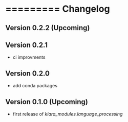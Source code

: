 =========
Changelog
=========

## Version 0.2.2 (Upcoming)

## Version 0.2.1

- ci improvments

## Version 0.2.0

- add conda packages

## Version 0.1.0 (Upcoming)

- first release of *kiara_modules.language_processing*
